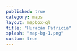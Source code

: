 ```yaml
---
published: true
category: maps
layout: mapbox-gl
title: "Huracán Patricia"
splash: "map-bg-1.png"
custom: true
---
```


